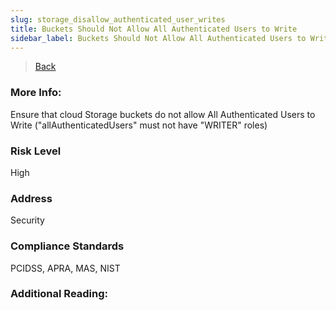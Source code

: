 ```yaml
---
slug: storage_disallow_authenticated_user_writes
title: Buckets Should Not Allow All Authenticated Users to Write
sidebar_label: Buckets Should Not Allow All Authenticated Users to Write
---
```

> [Back](../../gcpstoragemonitoring)

### More Info:
Ensure that cloud Storage buckets do not allow All Authenticated Users to Write ("allAuthenticatedUsers" must not have "WRITER" roles)

### Risk Level
High

### Address
Security

### Compliance Standards
PCIDSS, APRA, MAS, NIST

### Additional Reading:
